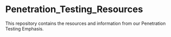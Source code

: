 # Penetration_Testing_Resources
This repository contains the resources and information from our Penetration Testing Emphasis. 
